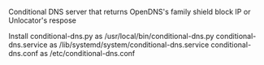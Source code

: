Conditional DNS server that returns OpenDNS's family shield block IP or Unlocator's respose

Install 
    conditional-dns.py as /usr/local/bin/conditional-dns.py
    conditional-dns.service as /lib/systemd/system/conditional-dns.service
    conditional-dns.conf as /etc/conditional-dns.conf

